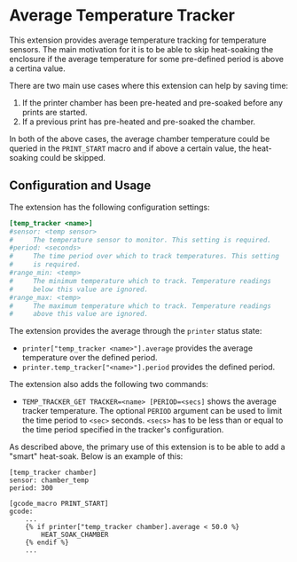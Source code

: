 # Average Temperature Tracker
This extension provides average temperature tracking for temperature sensors.
The main motivation for it is to be able to skip heat-soaking the enclosure if
the average temperature for some pre-defined period is above a certina value.

There are two main use cases where this extension can help by saving time:

1. If the printer chamber has been pre-heated and pre-soaked before any prints
are started.
2. If a previous print has pre-heated and pre-soaked the chamber.

In both of the above cases, the average chamber temperature could be queried in
the `PRINT_START` macro and if above a certain value, the heat-soaking could be
skipped.

## Configuration and Usage
The extension has the following configuration settings:

```ini
[temp_tracker <name>]
#sensor: <temp sensor>
#     The temperature sensor to monitor. This setting is required.
#period: <seconds>
#     The time period over which to track temperatures. This setting
#     is required.
#range_min: <temp>
#     The minimum temperature which to track. Temperature readings
#     below this value are ignored.
#range_max: <temp>
#     The maximum temperature which to track. Temperature readings
#     above this value are ignored.
```

The extension provides the average through the `printer` status state:
* `printer["temp_tracker <name>"].average` provides the average temperature
over the defined period.
* `printer.temp_tracker["<name>"].period` provides the defined period.

The extension also adds the following two commands:
* `TEMP_TRACKER_GET TRACKER=<name> [PERIOD=<secs]` shows the average tracker
temperature. The optional `PERIOD` argument can be used to limit the time
period to `<sec>` seconds. `<secs>` has to be less than or equal to the time
period specified in the tracker's configuration.

As described above, the primary use of this extension is to be able to add a
"smart" heat-soak. Below is an example of this:

```gcode
[temp_tracker chamber]
sensor: chamber_temp
period: 300

[gcode_macro PRINT_START]
gcode:
    ...
    {% if printer["temp_tracker chamber].average < 50.0 %}
        HEAT_SOAK_CHAMBER
    {% endif %}
    ...
```
